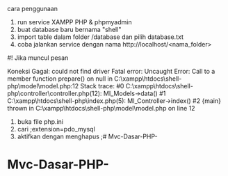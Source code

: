 cara penggunaan

1. run service XAMPP PHP & phpmyadmin
2. buat database baru bernama "shell"
3. import table dalam folder /database dan pilih database.txt
4. coba jalankan service dengan nama http://localhost/<nama_folder>

#! Jika muncul pesan 

Koneksi Gagal: could not find driver
Fatal error: Uncaught Error: Call to a member function prepare() on null in C:\xampp\htdocs\shell-php\model\model.php:12 Stack trace: #0 C:\xampp\htdocs\shell-php\controller\controller.php(12): MI_Models->data() #1 C:\xampp\htdocs\shell-php\index.php(5): MI_Controller->index() #2 {main} thrown in C:\xampp\htdocs\shell-php\model\model.php on line 12

1. buka file php.ini
2. cari ;extension=pdo_mysql
3. aktifkan dengan menghapus ;# Mvc-Dasar-PHP-
# Mvc-Dasar-PHP-
